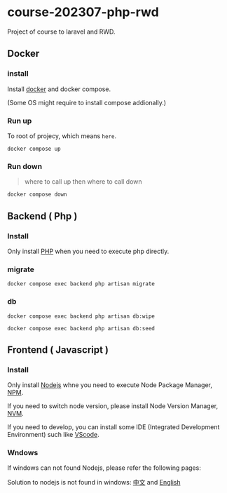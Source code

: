 # course-202307-php-rwd
Project of course to laravel and RWD.

## Docker

### install

Install [docker](https://www.docker.com/) and docker compose.

(Some OS might require to install compose addionally.)

### Run up

To root of projecy, which means `here`.

```
docker compose up
```

### Run down 

> where to call up then where to call down

```
docker compose down
```

## Backend ( Php )

### Install

Only install [PHP](https://www.php.net/) when you need to execute php directly.

### migrate

```
docker compose exec backend php artisan migrate
```

### db

```
docker compose exec backend php artisan db:wipe

docker compose exec backend php artisan db:seed
```

## Frontend ( Javascript )

### Install

Only install [Nodejs](https://nodejs.org/) whne you need to execute Node Package Manager, [NPM](https://www.npmjs.com/).

If you need to switch node version, please install Node Version Manager, [NVM](https://github.com/nvm-sh/nvm).

If you need to develop, you can install some IDE (Integrated Development Environment) such like [VScode](https://code.visualstudio.com/).

### Wndows

If windows can not found Nodejs, please refer the following pages:

Solution to nodejs is not found in windows: [中文](https://www.jianshu.com/p/6cda6ca6cce1) and [English](https://stackoverflow.com/questions/27864040/fixing-npm-path-in-windows-8-and-10)
